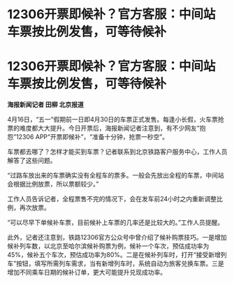 # 12306开票即候补？官方客服：中间站车票按比例发售，可等待候补

# 12306开票即候补？官方客服：中间站车票按比例发售，可等待候补

**海报新闻记者 田柳 北京报道**

4月16日，“五一”假期前一日即4月30日的车票正式发售。每逢小长假，火车票抢票的难度都大大提升。今日开票后，海报新闻记者注意到，有不少网友“抱怨”12306
APP“开票即候补”，“准备十分钟，抢票一秒空”。

车票都去哪了？怎样才能买到车票？记者联系到北京铁路客户服务中心，工作人员解答了这些问题。

“过路车放出来的车票确实没有全程车的票多。一般会先放出全程的车票，中间站会根据比例放票，所以票额较少。”

工作人员告诉记者，全程票售不完的情况下，会在发车前24小时之内重新调整比例，再次放票。

“可以尽早下单候补车票，目前候补上车票的几率还是比较大的。”工作人员提醒。

此外，记者还注意到，铁路12306官方公众号中曾介绍了候补购票技巧。一是增加候补列车数，以北京至哈尔滨候补购票为例，候补一个车次，预估成功率为45%，候补五个车次，预估成功率为80%。二是在候补列车时，打开“接受新增列车”按钮，填写所需列车需求，当有新增列车时，系统自动为旅客兑换车票。三是增加不同乘车日期的候补订单，更大可能提升兑现成功率。

